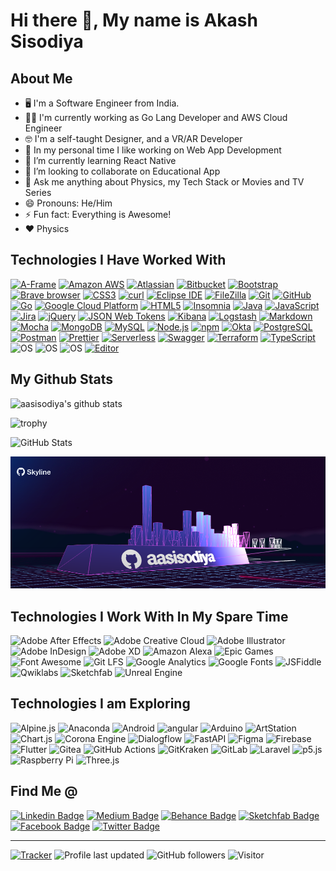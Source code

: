 # Hi there 👋, My name is Akash Sisodiya

## About Me

- 🖥️ I'm a Software Engineer from India.
- 👨‍💻 I'm currently working as Go Lang Developer and AWS Cloud Engineer
- 🤓 I'm a self-taught Designer, and a VR/AR Developer
- 🔭 In my personal time I like working on Web App Development
- 🌱 I’m currently learning React Native
- 👯 I’m looking to collaborate on Educational App
- 💬 Ask me anything about Physics, my Tech Stack or Movies and TV Series
- 😄 Pronouns: He/Him
- ⚡ Fun fact: Everything is Awesome!
- ❤️ Physics

## Technologies I Have Worked With

[![A-Frame](https://img.shields.io/badge/A--Frame-EF2D5E?style=for-the-badge&logo=a-frame&logoColor=white)](https://aframe.io/)
[![Amazon AWS](https://img.shields.io/badge/Amazon%20AWS-%23F7DF1C?style=for-the-badge&logo=amazon-aws&logoColor=000000)](https://aws.amazon.com/)
[![Atlassian](https://img.shields.io/badge/Atlassian-0052CC?style=for-the-badge&logo=atlassian&logoColor=white)](https://www.atlassian.com/)
[![Bitbucket](https://img.shields.io/badge/Bitbucket-0052CC?style=for-the-badge&logo=bitbucket&logoColor=white)](https://bitbucket.org/product)
[![Bootstrap](https://img.shields.io/badge/-Bootstrap-563D7C?style=for-the-badge&logo=bootstrap)](https://getbootstrap.com/)
[![Brave browser](https://img.shields.io/badge/-Brave_Browser-FB542B?style=for-the-badge&logo=brave&logoColor=white)](https://brave.com/)
[![CSS3](https://img.shields.io/badge/-CSS3-%231572B6?style=for-the-badge&logo=css3)](https://developer.mozilla.org/en-US/docs/Web/CSS)
[![curl](https://img.shields.io/badge/curl-073551?style=for-the-badge&logo=curl&logoColor=white)](https://curl.se/)
[![Eclipse IDE](https://img.shields.io/badge/Eclipse%20IDE-2C2255?style=for-the-badge&logo=eclipse-ide&logoColor=white)](https://www.eclipse.org/)
[![FileZilla](https://img.shields.io/badge/FileZilla-BF0000?style=for-the-badge&logo=filezilla&logoColor=white)](https://filezilla-project.org/)
[![Git](https://img.shields.io/badge/-Git-black?style=for-the-badge&logo=git)](https://git-scm.com/)
[![GitHub](https://img.shields.io/badge/-GitHub-181717?style=for-the-badge&logo=github)](https://github.com/aasisodiya)
[![Go](https://img.shields.io/badge/Go-00ADD8?style=for-the-badge&logo=go&logoColor=white)](https://go.dev/)
[![Google Cloud Platform](https://img.shields.io/badge/-Google_Cloud_Platform-1a73e8?style=for-the-badge&logo=google-cloud&logoColor=white)](https://cloud.google.com/)
[![HTML5](https://img.shields.io/badge/-HTML5-%23E44D27?style=for-the-badge&logo=html5&logoColor=ffffff)](https://developer.mozilla.org/en-US/docs/Glossary/HTML5)
[![Insomnia](https://img.shields.io/badge/-Insomnia-5849BE?style=for-the-badge&logo=insomnia&logoColor=white)](https://insomnia.rest/)
[![Java](https://img.shields.io/badge/-java-E34A86?style=for-the-badge&logo=java)](https://www.java.com/en/)
[![JavaScript](https://img.shields.io/badge/-JavaScript-%23F7DF1C?style=for-the-badge&logo=javascript&logoColor=000000&labelColor=%23F7DF1C&color=%23FFCE5A)](https://www.javascript.com/)
[![Jira](https://img.shields.io/badge/Jira-0052CC?style=for-the-badge&logo=jira&logoColor=white)](https://www.atlassian.com/software/jira)
[![jQuery](https://img.shields.io/badge/jQuery-0769AD?style=for-the-badge&logo=jquery&logoColor=white)](https://jquery.com/)
[![JSON Web Tokens](https://img.shields.io/badge/JSON%20Web%20Tokens-000000?style=for-the-badge&logo=json-web-tokens&logoColor=white)](https://jwt.io/)
[![Kibana](https://img.shields.io/badge/Kibana-005571?style=for-the-badge&logo=kibana&logoColor=white)](https://www.elastic.co/kibana/)
[![Logstash](https://img.shields.io/badge/Logstash-005571?style=for-the-badge&logo=logstash&logoColor=white)](https://www.elastic.co/logstash/)
[![Markdown](https://img.shields.io/badge/Markdown-000000?style=for-the-badge&logo=markdown&logoColor=white)](https://www.markdownguide.org/)
[![Mocha](https://img.shields.io/badge/Mocha-8D6748?style=for-the-badge&logo=mocha&logoColor=white)](https://mochajs.org/)
[![MongoDB](https://img.shields.io/badge/-MongoDB-13aa52?style=for-the-badge&logo=mongodb&logoColor=white)](https://www.mongodb.com/)
[![MySQL](https://img.shields.io/badge/MySQL-4479A1?style=for-the-badge&logo=mysql&logoColor=white)](https://www.mysql.com/)
[![Node.js](https://img.shields.io/badge/Node.js-339933?style=for-the-badge&logo=nodedotjs&logoColor=white)](https://nodejs.org/en/)
[![npm](https://img.shields.io/badge/-NPM-CB3837?style=for-the-badge&logo=npm&logoColor=white)](https://www.npmjs.com/)
[![Okta](https://img.shields.io/badge/Okta-007DC1?style=for-the-badge&logo=okta&logoColor=white)](https://www.okta.com/)
[![PostgreSQL](https://img.shields.io/badge/-PostgreSQL-336791?style=for-the-badge&logo=postgresql&logoColor=white)](https://www.postgresql.org/)
[![Postman](https://img.shields.io/badge/Postman-FF6C37?style=for-the-badge&logo=postman&logoColor=white)](https://www.postman.com/)
[![Prettier](https://img.shields.io/badge/-Prettier-F7B93E?style=for-the-badge&logo=prettier&logoColor=black)](https://prettier.io/)
[![Serverless](https://img.shields.io/badge/Serverless-FD5750?style=for-the-badge&logo=serverless&logoColor=white)](https://www.serverless.com/)
[![Swagger](https://img.shields.io/badge/Swagger-85EA2D?style=for-the-badge&logo=swagger&logoColor=black)](https://swagger.io/)
[![Terraform](https://img.shields.io/badge/Terraform-623CE4?style=for-the-badge&logo=terraform&logoColor=white)](https://www.terraform.io/)
[![TypeScript](https://img.shields.io/badge/-TypeScript-007ACC?style=for-the-badge&logo=typescript&logoColor=white)](https://www.typescriptlang.org/)
![OS](https://img.shields.io/badge/OS-Windows-informational?style=for-the-badge&logo=windows&logoColor=white)
![OS](https://img.shields.io/badge/OS-macOS-informational?style=for-the-badge&logo=apple&logoColor=white)
![OS](https://img.shields.io/badge/OS-Linux-informational?style=for-the-badge&logo=linux&logoColor=white)
[![Editor](https://img.shields.io/badge/Editor-VSCode-blue?style=for-the-badge&logo=visual-studio-code&logoColor=white)](https://code.visualstudio.com/)

## My Github Stats

![aasisodiya's github stats](https://github-readme-stats.vercel.app/api?username=aasisodiya&show_icons=true&theme=highcontrast)

![trophy](https://github-profile-trophy.vercel.app/?username=aasisodiya&theme=gruvbox&no-frame=false&row=2&&margin-w=20&no-bg=false)

![GitHub Stats](https://github-readme-streak-stats.herokuapp.com/?user=aasisodiya&theme=highcontrast)

[![GithubSkyline](./skyline.png)](https://skyline.github.com/aasisodiya/2021)

## Technologies I Work With In My Spare Time

![Adobe After Effects](https://img.shields.io/badge/Adobe%20After%20Effects-9999FF?style=for-the-badge&logo=adobe-after-effects&logoColor=white)
![Adobe Creative Cloud](https://img.shields.io/badge/Adobe%20Creative%20Cloud-DA1F26?style=for-the-badge&logo=adobe-creative-cloud&logoColor=white)
![Adobe Illustrator](https://img.shields.io/badge/Adobe%20Illustrator-FF9A00?style=for-the-badge&logo=adobe-illustrator&logoColor=white)
![Adobe InDesign](https://img.shields.io/badge/Adobe%20InDesign-FF3366?style=for-the-badge&logo=adobe-indesign&logoColor=white)
![Adobe XD](https://img.shields.io/badge/Adobe%20XD-FF61F6?style=for-the-badge&logo=adobe-xd&logoColor=white)
![Amazon Alexa](https://img.shields.io/badge/Amazon%20Alexa-00CAFF?style=for-the-badge&logo=amazon-alexa&logoColor=white)
![Epic Games](https://img.shields.io/badge/Epic%20Games-313131?style=for-the-badge&logo=epic-games&logoColor=white)
![Font Awesome](https://img.shields.io/badge/Font%20Awesome-339AF0?style=for-the-badge&logo=font-awesome&logoColor=white)
![Git LFS](https://img.shields.io/badge/Git%20LFS-F64935?style=for-the-badge&logo=git-lfs&logoColor=white)
![Google Analytics](https://img.shields.io/badge/Google%20Analytics-E37400?style=for-the-badge&logo=google-analytics&logoColor=white)
![Google Fonts](https://img.shields.io/badge/Google%20Fonts-4285F4?style=for-the-badge&logo=google-fonts&logoColor=white)
![JSFiddle](https://img.shields.io/badge/JSFiddle-0084FF?style=for-the-badge&logo=jsfiddle&logoColor=white)
![Qwiklabs](https://img.shields.io/badge/Qwiklabs-F5CD0E?style=for-the-badge&logo=qwiklabs&logoColor=white)
![Sketchfab](https://img.shields.io/badge/Sketchfab-1CAAD9?style=for-the-badge&logo=sketchfab&logoColor=white)
![Unreal Engine](https://img.shields.io/badge/Unreal%20Engine-313131?style=for-the-badge&logo=unreal-engine&logoColor=white)

## Technologies I am Exploring

![Alpine.js](https://img.shields.io/badge/Alpine.js-8BC0D0?style=for-the-badge&logo=alpinedotjs&logoColor=white)
![Anaconda](https://img.shields.io/badge/Anaconda-44A833?style=for-the-badge&logo=anaconda&logoColor=white)
![Android](https://img.shields.io/badge/Android-3DDC84?style=for-the-badge&logo=android&logoColor=white)
![angular](https://img.shields.io/badge/-Angular-DD0031?style=for-the-badge&logo=angular&logoColor=white)
![Arduino](https://img.shields.io/badge/Arduino-00979D?style=for-the-badge&logo=arduino&logoColor=white)
![ArtStation](https://img.shields.io/badge/ArtStation-13AFF0?style=for-the-badge&logo=artstation&logoColor=white)
![Chart.js](https://img.shields.io/badge/Chart.js-FF6384?style=for-the-badge&logo=chartdotjs&logoColor=white)
![Corona Engine](https://img.shields.io/badge/Corona%20Engine-F96F29?style=for-the-badge&logo=corona-engine&logoColor=white)
![Dialogflow](https://img.shields.io/badge/Dialogflow-FF9800?style=for-the-badge&logo=dialogflow&logoColor=white)
![FastAPI](https://img.shields.io/badge/FastAPI-009688?style=for-the-badge&logo=fastapi&logoColor=white)
![Figma](https://img.shields.io/badge/Figma-F24E1E?style=for-the-badge&logo=figma&logoColor=white)
![Firebase](https://img.shields.io/badge/Firebase-FFCA28?style=for-the-badge&logo=firebase&logoColor=white)
![Flutter](https://img.shields.io/badge/Flutter-02569B?style=for-the-badge&logo=flutter&logoColor=white)
![Gitea](https://img.shields.io/badge/Gitea-609926?style=for-the-badge&logo=gitea&logoColor=white)
![GitHub Actions](https://img.shields.io/badge/GitHub%20Actions-2088FF?style=for-the-badge&logo=github-actions&logoColor=white)
![GitKraken](https://img.shields.io/badge/GitKraken-179287?style=for-the-badge&logo=gitkraken&logoColor=white)
![GitLab](https://img.shields.io/badge/GitLab-FCA121?style=for-the-badge&logo=gitlab&logoColor=white)
![Laravel](https://img.shields.io/badge/Laravel-FF2D20?style=for-the-badge&logo=laravel&logoColor=white)
![p5.js](https://img.shields.io/badge/p5.js-ED225D?style=for-the-badge&logo=p5dotjs&logoColor=white)
![Raspberry Pi](https://img.shields.io/badge/Raspberry%20Pi-A22846?style=for-the-badge&logo=raspberry-pi&logoColor=white)
![Three.js](https://img.shields.io/badge/Three.js-000000?style=for-the-badge&logo=threedotjs&logoColor=white)

## Find Me @

[![Linkedin Badge](https://img.shields.io/badge/-aasisodiya-blue?style=for-the-badge&logo=Linkedin&logoColor=white&link=https://www.linkedin.com/in/aasisodiya/)](https://www.linkedin.com/in/aasisodiya/)
[![Medium Badge](https://img.shields.io/badge/-aasisodiya-03a57a?style=for-the-badge&labelColor=000000&logo=Medium&link=https://medium.com/@aasisodiya/)](https://medium.com/@aasisodiya)
[![Behance Badge](https://img.shields.io/badge/-aasisodiya-blue?style=for-the-badge&logo=behance&logoColor=darkblue)](https://www.behance.net/aasisodiya)
[![Sketchfab Badge](https://img.shields.io/badge/-aasisodiya-cyan?style=for-the-badge&logo=sketchfab&logoColor=darkblue)](https://www.sketchfab.com/aasisodiya)
[![Facebook Badge](https://img.shields.io/badge/-aasisodiya-darkblue?style=for-the-badge&logo=facebook&logoColor=white)](https://www.facebook.com/aasisodiya)
[![Twitter Badge](https://img.shields.io/badge/-aasisodiya-blue?style=for-the-badge&logo=twitter&logoColor=white)](https://twitter.com/intent/follow?screen_name=aasisodiya)

---

[![Tracker](https://api.visitorbadge.io/api/visitors?path=aasisodiya.aasisodiya&label=tracker&labelColor=%23555555&countColor=%23ffa500&labelStyle=upper)](https://visitorbadge.io/status?path=aasisodiya.aasisodiya)
![Profile last updated](https://img.shields.io/github/last-commit/aasisodiya/aasisodiya/master?label=Last%20updated&style=for-the-badge)
![GitHub followers](https://img.shields.io/github/followers/aasisodiya?label=Followers&logo=GitHub&style=for-the-badge)
![Visitor](https://visitor-badge.glitch.me/badge?page_id=aasisodiya.aasisodiya)
